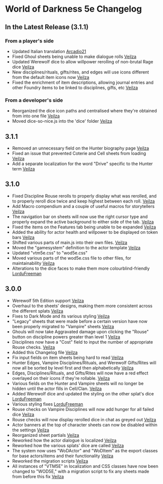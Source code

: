 # World of Darkness 5e Changelog

## In the Latest Release (3.1.1)

### From a player's side
* Updated Italian translation [Arcadio21]
* Fixed Ghoul sheets being unable to make dialogue rolls [Veilza]
* Updated Werewolf dice to allow willpower rerolling of non-brutal Rage dice [Veilza]
* New disciplines/rituals, gifts/rites, and edges will use icons different from the default item icons now [Veilza]
* Fixed the enrichment of item descriptions, allowing journal entries and other Foundry items to be linked to disciplines, gifts, etc [Veilza]

### From a developer's side
* Reorganized the dice icon paths and centralised where they're obtained from into one file [Veilza]
* Moved dice-so-nice.js into the 'dice' folder [Veilza]

## 3.1.1
* Removed an unnecessary field on the Hunter biography page [Veilza]
* Fixed an issue that prevented Coterie and Cell sheets from loading [Veilza]
* Add a separate localization for the word "Drive" specific to the Hunter term [Veilza]

## 3.1.0
* Fixed Discipline Rouse rerolls to properly display what was rerolled, and to properly reroll dice twice and keep highest between each roll. [Veilza]
* Add Macro compendium and a couple of useful macros for storytellers [Veilza]
* The navigation bar on sheets will now use the right cursor type and properly expand the active background to either side of the tab. [Veilza]
* Fixed the items on the Features tab being unable to be expanded [Veilza]
* Added the ability for actor health and willpower to be displayed on token bars [Veilza]
* Shifted various parts of main.js into their own files. [Veilza]
* Moved the "gamesystem" definition to the actor template [Veilza]
* Updated "vtm5e.css" to "wod5e.css"
* Moved various parts of the wod5e.css file to other files, for maintainability [Veilza]
* Alterations to the dice faces to make them more colourblind-friendly [LorduFreeman]

## 3.0.0

* Werewolf 5th Edition support [Veilza]
* Overhaul to the sheets' designs, making them more consistent across the different splats [Veilza]
* Fixes to Dark Mode and its various styling [Veilza]
* "Legacy" sheets that were made before a certain version have now been properly migrated to "Vampire" sheets [Veilza]
* Ghouls will now take Aggravated damage upon clicking the "Rouse" button on discipline powers greater than level 1 [Veilza]
* Disciplines now have a "Cost" field to input the number of appropriate Rouse checks. [Veilza]
* Added this Changelog file [Veilza]
* Fix input fields on item sheets being hard to read [Veilza]
* Hunter Edges, Vampire Disciplines/Rituals, and Werewolf Gifts/Rites will now all be sorted by level first and then alphabetically [Veilza]
* Edges, Disciplines/Rituals, and Gifts/Rites will now have a red effect overlayed on their icons if they're rollable. [Veilza]
* Various fields on the Hunter and Vampire sheets will no longer be hidden until the actor fills in Cell/Clan. [Veilza]
* Added Werewolf dice and updated the styling on the other splat's dice [LorduFreeman]
* Various styling fixes [LorduFreeman]
* Rouse checks on Vampire Disciplines will now add hunger for all failed dice [Veilza]
* Rouse checks will now display rerolled dice in chat as greyed out [Veilza]
* Actor banners at the top of character sheets can now be disabled within the settings [Veilza]
* Reorganized sheet partials [Veilza]
* Reworked how the actor dialogue is localized [Veilza]
* Reworked how the various splats' dice are called [Veilza]
* The system now uses "WoDActor" and "WoDItem" as the export classes for base actors/items and their functionality [Veilza]
* Reworked the migration scripts [Veilza]
* All instances of "VTM5E" in localization and CSS classes have now been changed to "WOD5E," with a migration script to fix any sheets made from before this fix [Veilza]

[Veilza]: https://github.com/Veilza
[LorduFreeman]: https://github.com/LorduFreeman
[Arcadio21]: https://github.com/Arcadio21